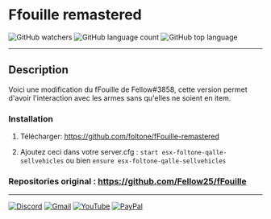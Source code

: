 # Ffouille remastered

![GitHub watchers](https://img.shields.io/github/watchers/foltone/fFouille-remastered?color=blue&logo=github&logoColor=blue&style=for-the-badge)
![GitHub language count](https://img.shields.io/github/languages/count/foltone/fFouille-remastered?color=blue&label=Langages&logo=github&logoColor=blue&style=for-the-badge)
![GitHub top language](https://img.shields.io/github/languages/top/foltone/fFouille-remastered?color=%232C2D72&logo=lua&logoColor=%232C2D72&style=for-the-badge)

---
## Description
Voici une modification du fFouille de Fellow#3858, cette version permet d'avoir l'interaction  avec les armes sans qu'elles ne soient en item.

### Installation

1) Télécharger: https://github.com/foltone/fFouille-remastered

2) Ajoutez ceci dans votre server.cfg :
``start esx-foltone-qalle-sellvehicles``
   ou bien
``ensure esx-foltone-qalle-sellvehicles``

### Repositories original : https://github.com/Fellow25/fFouille

---

[![Discord](https://img.shields.io/badge/Discord-%237289DA.svg?style=for-the-badge&logo=discord&logoColor=white)](https://discord.com/invite/X9ReemrhKh)
[![Gmail](https://img.shields.io/badge/Gmail-D14836?style=for-the-badge&logo=gmail&logoColor=white)](https://mail.google.com/mail/u/4/?hl=fr&tf=cm&fs=1&to=foltonedev@gmail.com)
[![YouTube](https://img.shields.io/badge/YouTube-%23FF0000.svg?style=for-the-badge&logo=YouTube&logoColor=white)](https://www.youtube.com/channel/UCMbP42Mqwk3hwjp4ClZjeng)
[![PayPal](https://img.shields.io/badge/PayPal-00457C?style=for-the-badge&logo=paypal&logoColor=white)](https://www.paypal.com/paypalme/foltonemoney?locale.x=fr_FR)
